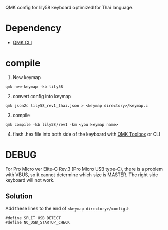 QMK config for lily58 keyboard optimized for Thai language.


# Dependency

- [QMK CLI](https://docs.qmk.fm/cli)


# compile


1. New keymap

```
qmk new-keymap -kb lily58
```

2. convert config into keymap

```
qmk json2c lily58_rev1_thai.json > <keymap directory>/keymap.c
```

3. compile

```
qmk compile -kb lily58/rev1 -km <you keymap name>
```

4. flash .hex file into both side of the keyboard with [QMK Toolbox](https://qmk.fm/toolbox) or CLI


# DEBUG

For Pro Micro ver Elite-C Rev.3 (Pro Micro USB type-C), there is a problem with VBUS, 
so it cannot determine which size is MASTER. The right side keyboard will not work.

## Solution

Add these lines to the end of `<keymap directory>/config.h`

```
#define SPLIT_USB_DETECT
#define NO_USB_STARTUP_CHECK
```

